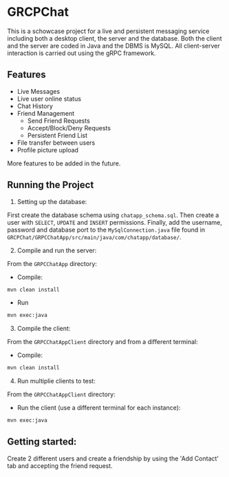 # GRCPChat

This is a schowcase project for a live and persistent messaging service including both a desktop client, the server and the database.
Both the client and the server are coded in Java and the DBMS is MySQL. All client-server interaction is carried out using the gRPC framework.

## Features

* Live Messages
* Live user online status
* Chat History
* Friend Management
   * Send Friend Requests
   * Accept/Block/Deny Requests
   * Persistent Friend List
* File transfer between users
* Profile picture upload

More features to be added in the future.

## Running the Project

1. Setting up the database:

First create the database schema using `chatapp_schema.sql`. Then create a user with `SELECT`, `UPDATE` and `INSERT` permissions.
Finally, add the username, password and database port to the `MySqlConnection.java` file found in `GRCPChat/GRPCChatApp/src/main/java/com/chatapp/database/`.

2. Compile and run the server:

From the `GRPCChatApp` directory:

   * Compile:
   
   ```bash
   mvn clean install
   ```
   
   * Run 
   
   ```bash
   mvn exec:java
   ```
   
3. Compile the client:

From the `GRPCChatAppClient` directory and from a different terminal:

   * Compile:
   
   ```bash
   mvn clean install
   ```

4. Run multiplie clients to test:

From the `GRPCChatAppClient` directory:
   
   * Run the client (use a different terminal for each instance):
   
   ```bash
   mvn exec:java
   ```
   
## Getting started:

Create 2 different users and create a friendship by using the 'Add Contact' tab and accepting the friend request.

